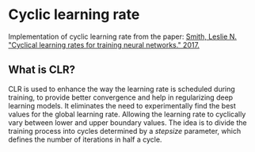 # Cyclic learning rate
Implementation of cyclic learning rate from the paper: [Smith, Leslie N. "Cyclical learning rates for training neural networks." 2017.](https://arxiv.org/pdf/1506.01186.pdf)

## What is CLR?
CLR is used to enhance the way the learning rate is scheduled during training, to provide better convergence and help in regularizing deep learning models.
It eliminates the need to experimentally find the best values for the global learning rate. Allowing the learning rate to cyclically vary between lower and upper boundary values.
The idea is to divide the training process into cycles determined by a *stepsize* parameter, which defines the number of iterations in half a cycle.
